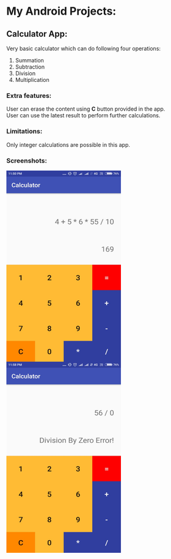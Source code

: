 # My Android Projects:

## Calculator App:
Very basic calculator which can do following four operations:
<ol>
  <li>Summation</li>
  <li>Subtraction</li>
  <li>Division</li>
  <li>Multiplication</li>
</ol>

<h3> Extra features: </h3>
User can erase the content using <b>C</b> button provided in the app.<br>
User can use the latest result to perform further calculations.

<h3> Limitations: </h3>
Only integer calculations are possible in this app.

<h3> Screenshots: </h3>
<img align="left" src = "screenshots/calculator.jpeg" width="300px" height="500px">
<img align = "left" src = "screenshots/calculator2.jpeg" width="300px" height="500px">
